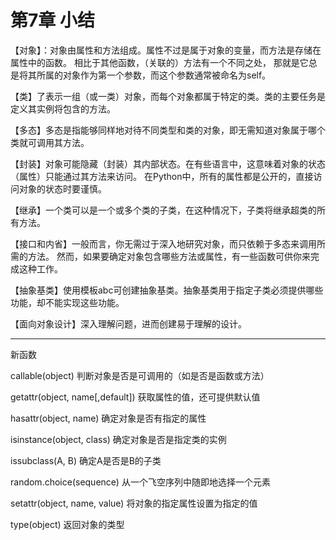 # 第7章 小结


【对象】：对象由属性和方法组成。属性不过是属于对象的变量，而方法是存储在属性中的函数。
相比于其他函数，（关联的）方法有一个不同之处，
那就是它总是将其所属的对象作为第一个参数，而这个参数通常被命名为self。

【类】了表示一组（或一类）对象，而每个对象都属于特定的类。类的主要任务是定义其实例将包含的方法。

【多态】多态是指能够同样地对待不同类型和类的对象，即无需知道对象属于哪个类就可调用其方法。

【封装】对象可能隐藏（封装）其内部状态。在有些语言中，这意味着对象的状态（属性）只能通过其方法来访问。
在Python中，所有的属性都是公开的，直接访问对象的状态时要谨慎。

【继承】一个类可以是一个或多个类的子类，在这种情况下，子类将继承超类的所有方法。

【接口和内省】一般而言，你无需过于深入地研究对象，而只依赖于多态来调用所需的方法。
然而，如果要确定对象包含哪些方法或属性，有一些函数可供你来完成这种工作。

【抽象基类】使用模板abc可创建抽象基类。抽象基类用于指定子类必须提供哪些功能，却不能实现这些功能。

【面向对象设计】深入理解问题，进而创建易于理解的设计。

------------------------

新函数

callable(object)  判断对象是否是可调用的（如是否是函数或方法）

getattr(object, name[,default])  获取属性的值，还可提供默认值

hasattr(object, name)  确定对象是否有指定的属性

isinstance(object, class)  确定对象是否是指定类的实例

issubclass(A, B)  确定A是否是B的子类

random.choice(sequence)  从一个飞空序列中随即地选择一个元素

setattr(object, name, value)  将对象的指定属性设置为指定的值

type(object)  返回对象的类型

